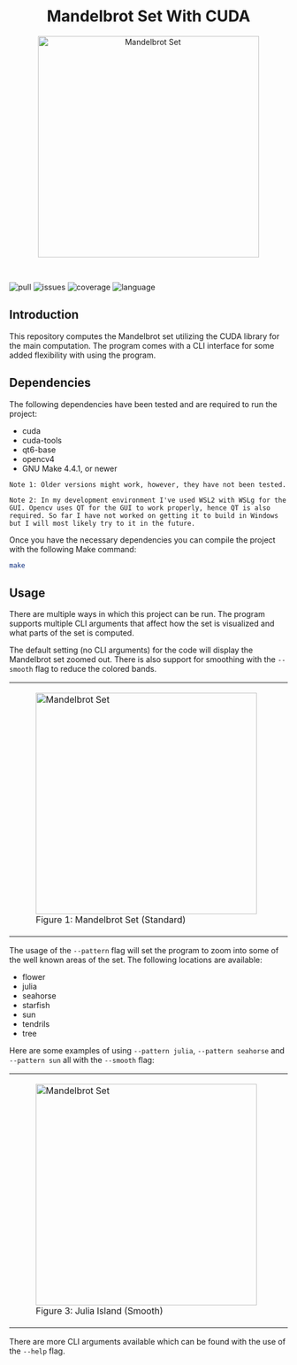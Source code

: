 <h1 align="center">Mandelbrot Set With CUDA</h1>

<p align="center">
    <img src="https://github.com/Deadlica/mandelbrot-cuda/blob/main/images/mandelbrot.png" alt="Mandelbrot Set" width="400" height="400">
</p>


<br />

![pull](https://img.shields.io/github/issues-pr/deadlica/mandelbrot-cuda)
![issues](https://img.shields.io/github/issues/deadlica/mandelbrot-cuda)
![coverage](https://img.shields.io/codecov/c/github/deadlica/mandelbrot-cuda)
![language](https://img.shields.io/github/languages/top/deadlica/mandelbrot-cuda)

## Introduction
This repository computes the Mandelbrot set utilizing the CUDA library for the main computation. The program comes with a CLI interface for some added flexibility with using the program.


## Dependencies
The following dependencies have been tested and are required to run the project:
- cuda
- cuda-tools
- qt6-base
- opencv4
- GNU Make 4.4.1, or newer

`Note 1: Older versions might work, however, they have not been tested.`

`Note 2: In my development environment I've used WSL2 with WSLg for the GUI. Opencv uses QT for the GUI to work properly, hence QT is also required. So far I have not worked on getting it to build in Windows but I will most likely try to it in the future.`

Once you have the necessary dependencies you can compile the project with the following Make command:
```bash
make
```

## Usage
There are multiple ways in which this project can be run. The program supports multiple CLI arguments that affect how the set is visualized and what parts of the set is computed.

The default setting (no CLI arguments) for the code will display the Mandelbrot set zoomed out. There is also support for smoothing with the `--smooth` flag to reduce the colored bands.

<table align="center">
  <tr>
    <td>
      <figure>
        <img src="https://github.com/Deadlica/mandelbrot-cuda/blob/main/images/mandelbrot.png" alt="Mandelbrot Set" width="400" height="400">
        <figcaption>Figure 1: Mandelbrot Set (Standard)</figcaption>
      </figure>
    </td>
    <td>
      <figure>
        <img src="https://github.com/Deadlica/mandelbrot-cuda/blob/main/images/mandelbrot_smooth.png" alt="Mandelbrot Set (Smooth)" width="400" height="400">
        <figcaption>Figure 2: Mandelbrot Set (Smooth)</figcaption>
      </figure>
    </td>
  </tr>
</table>

The usage of the `--pattern` flag will set the program to zoom into some of the well known areas of the set. The following locations are available:
* flower
* julia
* seahorse
* starfish
* sun
* tendrils
* tree

Here are some examples of using `--pattern julia`, `--pattern seahorse` and `--pattern sun` all with the `--smooth` flag:

<table align="center">
  <tr>
    <td>
      <figure>
        <img src="https://github.com/Deadlica/mandelbrot-cuda/blob/main/images/julia_island.png" alt="Mandelbrot Set" width="400" height="400">
        <figcaption>Figure 3: Julia Island (Smooth)</figcaption>
      </figure>
    </td>
    <td>
      <figure>
        <img src="https://github.com/Deadlica/mandelbrot-cuda/blob/main/images/seahorse_valley.png" alt="Mandelbrot Set (Smooth)" width="400" height="400">
        <figcaption>Figure 4: Seahorse Valley (Smooth)</figcaption>
      </figure>
    </td>
    <td>
      <figure>
        <img src="https://github.com/Deadlica/mandelbrot-cuda/blob/main/images/sun.png" alt="Mandelbrot Set (Smooth)" width="400" height="400">
        <figcaption>Figure 5: Sun (Smooth)</figcaption>
      </figure>
    </td>
  </tr>
</table>

There are more CLI arguments available which can be found with the use of the `--help` flag.
